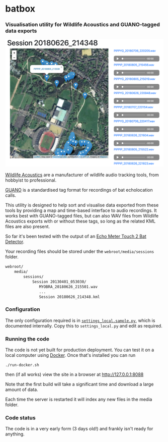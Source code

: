 # batbox

### Visualisation utility for Wildlife Acoustics and GUANO-tagged data exports

![Map view](docs/images/mapview.png)         

[Wildlife Acoustics](https://www.wildlifeacoustics.com) are a manufacturer of 
wildlife audio tracking tools, from hobbyist to professional.
 
[GUANO](https://guano-md.org) is a standardised tag format for recordings of 
bat echolocation calls.
 
This utility is designed to help sort and visualise data exported from these tools 
by providing a map and time-based interface to audio recordings. 
It works best with GUANO-tagged files, but can also WAV files from Wildlife Acoustics 
exports with or without these tags, so long as the related KML files are also present.

So far it's been tested with the output of an 
[Echo Meter Touch 2 Bat Detector](https://www.wildlifeacoustics.com/products/echo-meter-touch-2).

Your recording files should be stored under the `webroot/media/sessions` folder.

    webroot/
        media/
            sessions/
                Session 20130401_053030/
                   MYOBRA_20180626_215501.wav
                   ...
                   Session 20180626_214348.kml
                   
### Configuration

The only configuration required is in [`settings_local.sample.py`](settings_local.sample.py), which is documented internally.
Copy this to `settings_local.py` and edit as required.                   
                   
### Running the code

The code is not yet built for production deployment. You can test it on a local computer using
[Docker](https://docker.com). Once that's installed you can run

    ./run-docker.sh
    
then (if all works) view the site in a browser at http://127.0.0.1:8088

Note that the first build will take a significant time and download a large amount of data.

Each time the server is restarted it will index any new files in the media folder.

### Code status

The code is in a very early form (3 days old!) and frankly isn't ready for anything.
           
                   